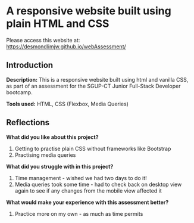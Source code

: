 # A responsive website built using plain HTML and CSS
Please access this website at: https://desmondlimjw.github.io/webAssessment/

## Introduction
**Description:** This is a responsive website built using html and vanilla CSS, as part of an assessment for the SGUP-CT Junior Full-Stack Developer bootcamp.

**Tools used:** HTML, CSS (Flexbox, Media Queries)

## Reflections
**What did you like about this project?**
1. Getting to practise plain CSS without frameworks like Bootstrap
2. Practising media queries

**What did you struggle with in this project?**
1. Time management - wished we had two days to do it!
2. Media queries took some time - had to check back on desktop view again to see if any changes from the mobile view affected it

**What would make your experience with this assessment better?**
1. Practice more on my own - as much as time permits
